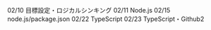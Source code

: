 02/10
目標設定・ロジカルシンキング
02/11
Node.js
02/15
node.js/package.json
02/22
TypeScript
02/23
TypeScript・Github2
